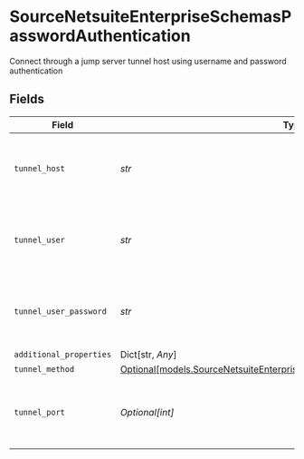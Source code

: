 # SourceNetsuiteEnterpriseSchemasPasswordAuthentication

Connect through a jump server tunnel host using username and password authentication


## Fields

| Field                                                                                                                                            | Type                                                                                                                                             | Required                                                                                                                                         | Description                                                                                                                                      |
| ------------------------------------------------------------------------------------------------------------------------------------------------ | ------------------------------------------------------------------------------------------------------------------------------------------------ | ------------------------------------------------------------------------------------------------------------------------------------------------ | ------------------------------------------------------------------------------------------------------------------------------------------------ |
| `tunnel_host`                                                                                                                                    | *str*                                                                                                                                            | :heavy_check_mark:                                                                                                                               | Hostname of the jump server host that allows inbound ssh tunnel.                                                                                 |
| `tunnel_user`                                                                                                                                    | *str*                                                                                                                                            | :heavy_check_mark:                                                                                                                               | OS-level username for logging into the jump server host                                                                                          |
| `tunnel_user_password`                                                                                                                           | *str*                                                                                                                                            | :heavy_check_mark:                                                                                                                               | OS-level password for logging into the jump server host                                                                                          |
| `additional_properties`                                                                                                                          | Dict[str, *Any*]                                                                                                                                 | :heavy_minus_sign:                                                                                                                               | N/A                                                                                                                                              |
| `tunnel_method`                                                                                                                                  | [Optional[models.SourceNetsuiteEnterpriseSchemasTunnelMethodTunnelMethod]](../models/sourcenetsuiteenterpriseschemastunnelmethodtunnelmethod.md) | :heavy_minus_sign:                                                                                                                               | N/A                                                                                                                                              |
| `tunnel_port`                                                                                                                                    | *Optional[int]*                                                                                                                                  | :heavy_minus_sign:                                                                                                                               | Port on the proxy/jump server that accepts inbound ssh connections.                                                                              |
